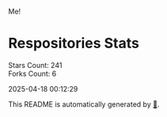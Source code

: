 Me!

# Respositories Stats
Stars Count: 241  
Forks Count: 6

2025-04-18 00:12:29  

This README is automatically generated by [🐰](https://github.com/rnitta/rnitta).
